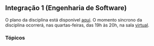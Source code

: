 ## Integração 1 (Engenharia de Software)

O plano da disciplina está disponível [aqui](./media/plano-integracao.pdf). 
O momento síncrono da disciplina ocorrerá, nas quartas-feiras, das 19h às 20h,
na sala [virtual](https://meet.google.com/lookup/b53ap7ppm2).

### Tópicos

